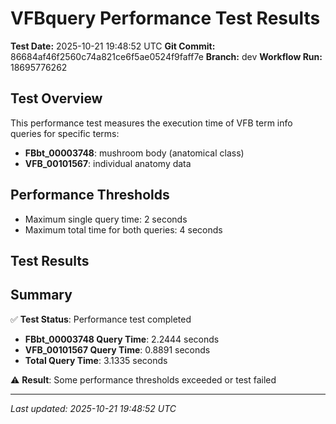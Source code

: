 # VFBquery Performance Test Results

**Test Date:** 2025-10-21 19:48:52 UTC
**Git Commit:** 86684af46f2560c74a821ce6f5ae0524f9faff7e
**Branch:** dev
**Workflow Run:** 18695776262

## Test Overview

This performance test measures the execution time of VFB term info queries for specific terms:

- **FBbt_00003748**: mushroom body (anatomical class)
- **VFB_00101567**: individual anatomy data

## Performance Thresholds

- Maximum single query time: 2 seconds
- Maximum total time for both queries: 4 seconds

## Test Results



## Summary

✅ **Test Status**: Performance test completed

- **FBbt_00003748 Query Time**: 2.2444 seconds
- **VFB_00101567 Query Time**: 0.8891 seconds
- **Total Query Time**: 3.1335 seconds

⚠️ **Result**: Some performance thresholds exceeded or test failed

---
*Last updated: 2025-10-21 19:48:52 UTC*
